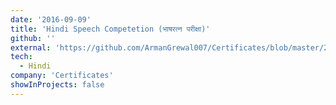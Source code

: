 ```yaml
---
date: '2016-09-09'
title: 'Hindi Speech Competetion (भाषरत्न परीक्षा)'
github: ''
external: 'https://github.com/ArmanGrewal007/Certificates/blob/master/2016_09_09_Hindi_Speech.pdf'
tech:
  - Hindi
company: 'Certificates'
showInProjects: false
---
```



